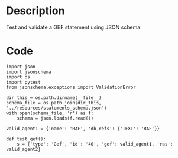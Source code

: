 # Description
Test and validate a GEF statement using JSON schema.

# Code
```
import json
import jsonschema
import os
import pytest
from jsonschema.exceptions import ValidationError

dir_this = os.path.dirname(__file__)
schema_file = os.path.join(dir_this, '../resources/statements_schema.json')
with open(schema_file, 'r') as f:
    schema = json.loads(f.read())

valid_agent1 = {'name': 'RAF', 'db_refs': {'TEXT': 'RAF'}}

def test_gef():
    s = {'type': 'Gef', 'id': '40', 'gef': valid_agent1, 'ras': valid_agent2}

```
